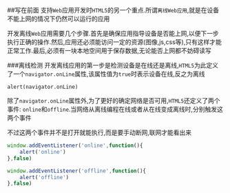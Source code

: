 ##写在前面
支持`Web`应用开发时`HTML5`的另一个重点.所谓`离线Web应用`,就是在设备不能上网的情况下仍然可以运行的应用

开发离线`Web`应用需要几个步骤.首先是确保应用指导设备是否能上网,以便下一步执行正确的操作.然后,应用还必须能访问一定的资源(图像,js,css等),只有这样才能正常工作.最后,必须有一块本地空间用于保存数据,无论能否上网都不妨碍读写

###离线检测
开发离线应用的第一步是检测设备是在线还是离线,`HTML5`为此定义了一个`navigator.onLine`属性,该属性值为`true`时表示设备在线,反之为离线

`alert(navigator.onLine)`

除了`navigator.onLine`属性外,为了更好的确定网络是否可用,`HTML5`还定义了两个事件: `online`和`offline`.当网络从离线编程在线或者从在线变成离线时,分别触发这两个事件

不过这两个事件并不是打开就能执行,而是要手动断网,联网才能看出来

```javascript
window.addEventListener('online',function(){
    alert('online')
},false)

window.addEventListener('offline',function(){
    alert('offline')
},false)
```